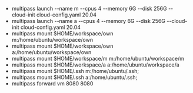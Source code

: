 - multipass launch --name m --cpus 4 --memory 6G --disk 256G --cloud-init cloud-config.yaml 20.04
- multipass launch --name a --cpus 4 --memory 6G --disk 256G --cloud-init cloud-config.yaml 20.04
- multipass mount $HOME/workspace/own m:/home/ubuntu/workspace/own
- multipass mount $HOME/workspace/own a:/home/ubuntu/workspace/own
- multipass mount $HOME/workspace/m m:/home/ubuntu/workspace/m
- multipass mount $HOME/workspace/a a:/home/ubuntu/workspace/a
- multipass mount $HOME/.ssh m:/home/ubuntu/.ssh;
- multipass mount $HOME/.ssh a:/home/ubuntu/.ssh;
- multipass forward vm 8080 8080
